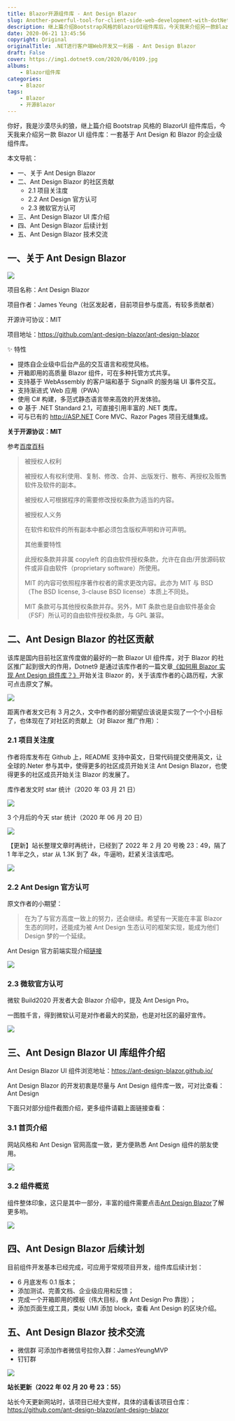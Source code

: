 ```yaml
---
title: Blazor开源组件库 - Ant Design Blazor
slug: Another-powerful-tool-for-client-side-web-development-with-dotNet-Ant-Design-Blazer
description: 继上篇介绍Bootstrap风格的BlazorUI组件库后，今天我来介绍另一款Blazor UI组件库：一套基于 Ant Design 和 Blazor 的企业级组件库。
date: 2020-06-21 13:45:56
copyright: Original
originalTitle: .NET进行客户端Web开发又一利器 - Ant Design Blazor
draft: False
cover: https://img1.dotnet9.com/2020/06/0109.jpg
albums:
    - Blazor组件库
categories: 
    - Blazor
tags: 
    - Blazor
    - 开源Blazor
---
```


你好，我是沙漠尽头的狼，继上篇介绍 Bootstrap 风格的 BlazorUI 组件库后，今天我来介绍另一款 Blazor UI 组件库：一套基于 Ant Design 和 Blazor 的企业级组件库。

本文导航：

- 一、关于 Ant Design Blazor
- 二、Ant Design Blazor 的社区贡献
  - 2.1 项目关注度
  - 2.2 Ant Design 官方认可
  - 2.3 微软官方认可
- 三、Ant Design Blazor UI 库介绍
- 四、Ant Design Blazor 后续计划
- 五、Ant Design Blazor 技术交流

## 一、关于 Ant Design Blazor

![](https://img1.dotnet9.com/2020/06/0101.png)

项目名称：Ant Design Blazor

项目作者：James Yeung（社区发起者，目前项目参与度高，有较多贡献者）

开源许可协议：MIT

项目地址：https://github.com/ant-design-blazor/ant-design-blazor

✨ 特性

- 提炼自企业级中后台产品的交互语言和视觉风格。
- 开箱即用的高质量 Blazor 组件，可在多种托管方式共享。
- 支持基于 WebAssembly 的客户端和基于 SignalR 的服务端 UI 事件交互。
- 支持渐进式 Web 应用（PWA）
- 使用 C# 构建，多范式静态语言带来高效的开发体验。
- ⚙️ 基于 .NET Standard 2.1，可直接引用丰富的 .NET 类库。
- 可与已有的 http://ASP.NET Core MVC、Razor Pages 项目无缝集成。

**关于开源协议：MIT**

参考[百度百科](https://baike.baidu.com/item/MIT%25E8%25AE%25B8%25E5%258F%25AF%25E8%25AF%2581/6671281%3Ffr%3Daladdin)

> 被授权人权利
>
> 被授权人有权利使用、复制、修改、合并、出版发行、散布、再授权及贩售软件及软件的副本。
>
> 被授权人可根据程序的需要修改授权条款为适当的内容。
>
> 被授权人义务
>
> 在软件和软件的所有副本中都必须包含版权声明和许可声明。
>
> 其他重要特性
>
> 此授权条款并非属 copyleft 的自由软件授权条款，允许在自由/开放源码软件或非自由软件（proprietary software）所使用。
>
> MIT 的内容可依照程序著作权者的需求更改内容。此亦为 MIT 与 BSD（The BSD license, 3-clause BSD license）本质上不同处。
>
> MIT 条款可与其他授权条款并存。另外，MIT 条款也是自由软件基金会（FSF）所认可的自由软件授权条款，与 GPL 兼容。

## 二、Ant Design Blazor 的社区贡献

该库是国内目前社区宣传度做的最好的一款 Blazor UI 组件库，对于 Blazor 的社区推广起到很大的作用，Dotnet9 是通过该库作者的一篇文章[《如何用 Blazor 实现 Ant Design 组件库？》](https://mp.weixin.qq.com/s/Bhvp4EKgKh-lMyh6v3_Ayg)开始关注 Blazor 的，关于该库作者的心路历程，大家可点击原文了解。

![](https://img1.dotnet9.com/2020/06/0102.jpg)

距离作者发文已有 3 月之久，文中作者的部分期望应该说是实现了一个个小目标了，也体现在了对社区的贡献上（对 Blazor 推广作用）：

### 2.1 项目关注度

作者将库发布在 Github 上，README 支持中英文，日常代码提交使用英文，让全球的.Neter 参与其中，使得更多的社区成员开始关注 Ant Design Blazor，也使得更多的社区成员开始关注 Blazor 的发展了。

库作者发文时 star 统计（2020 年 03 月 21 日）

![](https://img1.dotnet9.com/2020/06/0103.jpg)

3 个月后的今天 star 统计（2020 年 06 月 20 日）

![](https://img1.dotnet9.com/2020/06/0104.jpg)

【更新】站长整理文章时再统计，已经到了 2022 年 2 月 20 号晚 23：49，隔了 1 年半之久，star 从 1.3K 到了 4k，牛逼哟，赶紧关注该库吧。

![](https://img1.dotnet9.com/2020/06/0105.png)

### 2.2 Ant Design 官方认可

原文作者的小期望：

> 在为了与官方高度一致上的努力，还会继续。希望有一天能在丰富 Blazor 生态的同时，还能成为被 Ant Design 生态认可的框架实现，能成为他们 Design 梦的一个延续。

Ant Design 官方前端实现介绍[链接](https://ant.design/docs/spec/introduce-cn%23%25E5%2589%258D%25E7%25AB%25AF%25E5%25AE%259E%25E7%258E%25B0)

![](https://img1.dotnet9.com/2020/06/0106.jpg)

### 2.3 微软官方认可

微软 Build2020 开发者大会 Blazor 介绍中，提及 Ant Design Pro。

一图胜千言，得到微软认可是对作者最大的奖励，也是对社区的最好宣传。

![](https://img1.dotnet9.com/2020/06/0107.jpg)

## 三、Ant Design Blazor UI 库组件介绍

Ant Design Blazor UI 组件浏览地址：https://ant-design-blazor.github.io/

Ant Design Blazor 的开发初衷是尽量与 Ant Design 组件库一致，可对比查看：Ant Design

下面只对部分组件截图介绍，更多组件请戳上面链接查看：

### 3.1 首页介绍

网站风格和 Ant Design 官网高度一致，更方便熟悉 Ant Design 组件的朋友使用。

![](https://img1.dotnet9.com/2020/06/0108.jpg)

### 3.2 组件概览

组件整体印象，这只是其中一部分，丰富的组件需要点击[Ant Design Blazor](https://ant-design-blazor.github.io/)了解更多哟。

![](https://img1.dotnet9.com/2020/06/0109.jpg)

## 四、Ant Design Blazor 后续计划

目前组件开发基本已经完成，可应用于常规项目开发，组件库后续计划：

- 6 月底发布 0.1 版本；
- 添加测试、完善文档、企业级应用和反馈；
- 完成一个开箱即用的模板（伟大目标，像 Ant Design Pro 靠拢）；
- 添加页面生成工具，类似 UMI 添加 block，查看 Ant Design 的区块介绍。

## 五、Ant Design Blazor 技术交流

- 微信群 可添加作者微信号拉你入群：JamesYeungMVP
- 钉钉群

![](https://img1.dotnet9.com/2020/06/0110.png)

**站长更新（2022 年 02 月 20 号 23：55）**

站长今天更新网站时，该项目已经大变样，具体的请看该项目仓库：https://github.com/ant-design-blazor/ant-design-blazor
